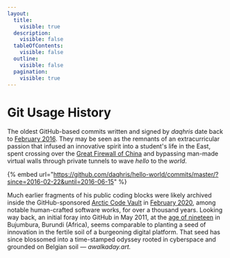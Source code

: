 ```yaml
---
layout:
  title:
    visible: true
  description:
    visible: false
  tableOfContents:
    visible: false
  outline:
    visible: false
  pagination:
    visible: true
---
```


# Git Usage History

The oldest GitHub-based commits written and signed by _daqhris_ date back to [February 2016](https://github.com/daqhris/hello-world/commits/master/?since=2016-02-22\&until=2016-06-15). They may be seen as the remnants of an extracurricular passion that infused an innovative spirit into a student's life in the East, spent crossing over the [Great Firewall of China](https://www.theguardian.com/news/2018/jun/29/the-great-firewall-of-china-xi-jinpings-internet-shutdown) and bypassing man-made virtual walls through private tunnels to wave _hello_ to the _world_.

{% embed url="https://github.com/daqhris/hello-world/commits/master/?since=2016-02-22&until=2016-06-15" %}

Much earlier fragments of his public coding blocks were likely archived inside the GitHub-sponsored [Arctic Code Vault](https://arcticworldarchive.org/collection/arctic-code-vault/) in [February 2020](https://archiveprogram.github.com/arctic-vault/), among notable human-crafted software works, for over a thousand years. Looking way back, an initial foray into GitHub in May 2011, at the [age of nineteen](https://github.com/daqhris?tab=overview\&from=2011-05-01\&to=2011-06-01) in Bujumbura, Burundi (Africa), seems comparable to planting a seed of innovation in the fertile soil of a burgeoning digital platform. That seed has since blossomed into a time-stamped odyssey rooted in cyberspace and grounded on Belgian soil — _awalkaday.art._

